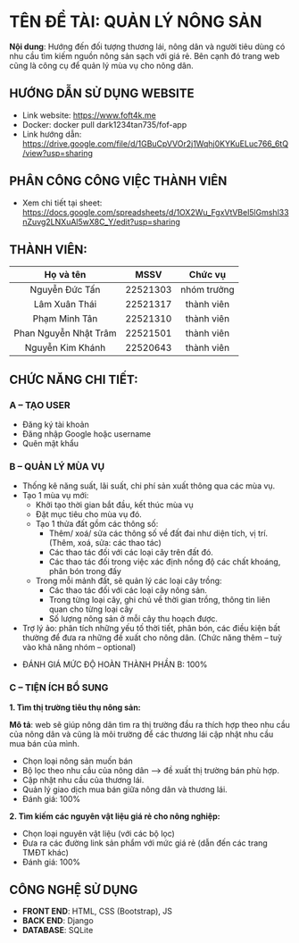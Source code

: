 # **TÊN ĐỀ TÀI: QUẢN LÝ NÔNG SẢN**

__Nội dung__: Hướng đến đối tượng thương lái, nông dân và người tiêu dùng
có nhu cầu tìm kiếm nguồn nông sản sạch với giá rẻ. Bên cạnh đó trang
web cũng là công cụ để quản lý mùa vụ cho nông dân.
## **HƯỚNG DẪN SỬ DỤNG WEBSITE**
- Link website: https://www.foft4k.me
- Docker: docker pull dark1234tan735/fof-app
- Link hướng dẫn: https://drive.google.com/file/d/1GBuCpVVOr2j1Wqhj0KYKuELuc766_6tQ/view?usp=sharing
## **PHÂN CÔNG CÔNG VIỆC THÀNH VIÊN**
- Xem chi tiết tại sheet: https://docs.google.com/spreadsheets/d/1OX2Wu_FgxVtVBel5lGmshl33nZuvg2LNXuAl5wX8C_Y/edit?usp=sharing

## **THÀNH VIÊN:**
 
|Họ và tên|MSSV|Chức vụ|
| :------------:|:-------------:|:-----:|
|Nguyễn Đức Tấn|22521303|nhóm trưởng|
|Lâm Xuân Thái|22521317|thành viên|
|Phạm Minh Tân|22521310|thành viên|
|Phan Nguyễn Nhật Trâm|22521501|thành viên|
|Nguyễn Kim Khánh|22520643|thành viên|

## **CHỨC NĂNG CHI TIẾT:**

### **A – TẠO USER**
- Đăng ký tài khoản
- Đăng nhập Google hoặc username
- Quên mật khẩu

### **B – QUẢN LÝ MÙA VỤ**
- Thống kê năng suất, lãi suất, chi phí sản xuất thông qua các mùa vụ.
- Tạo 1 mùa vụ mới:
    - Khởi tạo thời gian bắt đầu, kết thúc mùa vụ
    - Đặt mục tiêu cho mùa vụ đó.
    - Tạo 1 thửa đất gồm các thông số:
        - Thêm/ xoá/ sửa các thông số về đất đai như diện tích, vị
      trí. (Thêm, xoá, sửa: các thao tác)
        - Các thao tác đối với các loại cây trên đất đó.
        - Các thao tác đối trong việc xác định nồng độ các chất
      khoáng, phân bón trong đấy
    - Trong mỗi mảnh đất, sẽ quản lý các loại cây trồng:
        - Các thao tác đối với các loại cây nông sản.
        - Trong từng loại cây, ghi chú về thời gian trồng, thông tin liên
      quan cho từng loại cây
        - Số lượng nông sản ở mỗi cây thu hoạch được.
- Trợ lý ảo: phân tích những yếu tố thời tiết, phân bón, các điều kiện
bất thường để đưa ra những đề xuất cho nông dân. (Chức năng thêm – tuỳ vào khả năng nhóm – optional)
* ĐÁNH GIÁ MỨC ĐỘ HOÀN THÀNH PHẦN B: 100%

### **C – TIỆN ÍCH BỔ SUNG**
  
__1. Tìm thị trường tiêu thụ nông sản:__
   
__Mô tả__: web sẽ giúp nông dân tìm ra thị trường đầu ra thích hợp theo
nhu cầu của nông dân và cũng là môi trường để các thương lái cập nhật
nhu cầu mua bán của mình.
- Chọn loại nông sản muốn bán
- Bộ lọc theo nhu cầu của nông dân --> đề xuất thị trường bán phù
hợp.
- Cập nhật nhu cầu của thương lái.
- Quản lý giao dịch mua bán giữa nông dân và thương lái.
- Đánh giá: 100%

__2. Tìm kiếm các nguyên vật liệu giá rẻ cho nông nghiệp:__
- Chọn loại nguyên vật liệu (với các bộ lọc)
- Đưa ra các đường link sản phẩm với mức giá rẻ (dẫn đến các trang
TMĐT khác)
- Đánh giá: 100%

## **CÔNG NGHỆ SỬ DỤNG**
- __FRONT END__: HTML, CSS (Bootstrap), JS 
- __BACK END__: Django
- __DATABASE__: SQLite 

